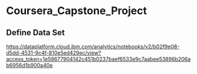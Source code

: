 # Coursera_Capstone_Project

## Define Data Set
https://dataplatform.cloud.ibm.com/analytics/notebooks/v2/b02f9e08-d5dd-4531-9c4f-810e5ed429ec/view?access_token=1e58677904142c451b0237baef6533e9c7aabee53896b206ab6956d1b900a40e

